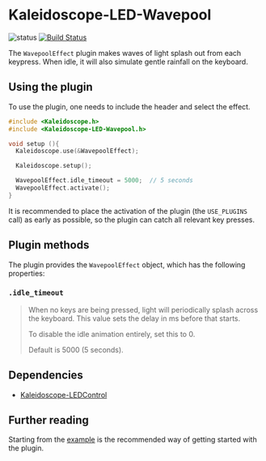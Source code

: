 # Kaleidoscope-LED-Wavepool

![status][st:experimental] [![Build Status][travis:image]][travis:status]

 [travis:image]: https://travis-ci.org/keyboardio/Kaleidoscope-LED-Wavepool.svg?branch=master
 [travis:status]: https://travis-ci.org/keyboardio/Kaleidoscope-LED-Wavepool

 [st:stable]: https://img.shields.io/badge/stable-✔-black.svg?style=flat&colorA=44cc11&colorB=494e52
 [st:broken]: https://img.shields.io/badge/broken-X-black.svg?style=flat&colorA=e05d44&colorB=494e52
 [st:experimental]: https://img.shields.io/badge/experimental----black.svg?style=flat&colorA=dfb317&colorB=494e52

The `WavepoolEffect` plugin makes waves of light splash out from each keypress.
When idle, it will also simulate gentle rainfall on the keyboard.

## Using the plugin

To use the plugin, one needs to include the header and select the effect.

```c++
#include <Kaleidoscope.h>
#include <Kaleidoscope-LED-Wavepool.h>

void setup (){
  Kaleidoscope.use(&WavepoolEffect);

  Kaleidoscope.setup();

  WavepoolEffect.idle_timeout = 5000;  // 5 seconds
  WavepoolEffect.activate();
}
```

It is recommended to place the activation of the plugin (the `USE_PLUGINS` call)
as early as possible, so the plugin can catch all relevant key presses.

## Plugin methods

The plugin provides the `WavepoolEffect` object, which has the following
properties:

### `.idle_timeout`

> When no keys are being pressed, light will periodically splash across
> the keyboard.  This value sets the delay in ms before that starts.
>
> To disable the idle animation entirely, set this to 0.
>
> Default is 5000 (5 seconds).

## Dependencies

* [Kaleidoscope-LEDControl](https://github.com/keyboardio/Kaleidoscope-LEDControl)

## Further reading

Starting from the [example][plugin:example] is the recommended way of getting
started with the plugin.

 [plugin:example]: https://github.com/ToyKeeper/Kaleidoscope-LED-Wavepool/blob/master/examples/LED-Wavepool/LED-Wavepool.ino
